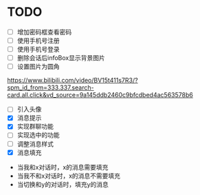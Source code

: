 # TODO


* [ ] 增加密码框查看密码
* [ ] 使用手机号注册
* [ ] 使用手机号登录
* [ ] 删除会话后infoBox显示背景图片
* [ ] 设置图片为圆角

https://www.bilibili.com/video/BV15t411s7R3/?spm_id_from=333.337.search-card.all.click&vd_source=9a145ddb2460c9bfcdbed4ac563578b6

* [ ] 引入头像
* [X] 消息提示
* [X] 实现群聊功能
* [ ] 实现选中的功能
* [ ] 调整消息样式
* [X] 消息填充

- 当我和x对话时，x的消息需要填充
- 当我不和x对话时，x的消息不需要填充
- 当切换和y的对话时，填充y的消息
